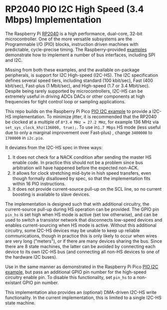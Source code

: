 # RP2040 PIO I2C High Speed (3.4 Mbps) Implementation

The Raspberry Pi [RP2040](https://www.raspberrypi.com/products/rp2040/) is a high performance, dual-core, 32-bit microcontroller. One of the more versatile subsystems are the Programmable I/O (PIO) blocks, instruction driven machines with predictable, cycle-precise timing. The Raspberry-provided [examples](https://github.com/raspberrypi/pico-examples/tree/master/pio) demonstrate how to implement a number of bus interfaces, including SPI and I2C. 

Missing from both these examples, and the available on-package peripherals, is support for I2C High-speed (I2C-HS). The I2C specification defines several speed tiers, including standard (100 kbit/sec), Fast (400 kbit/sec), Fast-plus (1 Mbit/sec), and High-speed (1.7 or 3.4 Mbit/sec). Despite being rarely supported by microcontrollers, I2C-HS can be extremely useful in driving ADCs DACs or other components at high frequencies for tight control loop or sampling applications.

This repo builds on the Raspberry Pi Pico [PIO I2C example](https://github.com/raspberrypi/pico-examples/tree/master/pio/i2c) to provide a I2C-HS implementation. To minimize jitter, it is recommended that the RP2040 be clocked at a multiple of `8*3.4 MHz = 27.2 MHz`, for example 136 MHz via `set_sys_clock_khz(136000, true);`. To use in`1.7 Mbps` HS mode  (less useful due to only a marginal improvement over Fast-plus) , change `3400000` to `1700000` in `i2c.pio`.

It deviates from the I2C-HS spec in three ways:
1. It does not check for a NACK condition after sending the master HS enable code. In practice this should not be a problem since bus arbitration will have happened before the expected non-ACK.
2. It allows for clock stretching mid-byte in hish speed transfers, even though formally disallowed by spec, so that the implementation fits within 16 PIO instructions.
3. It does not provide current-source pull-up on the SCL line, so no current boosting is available to slave devices.

The implementation is designed such that with additional circuitry, the current-source pull-up during HS operation can be provided. The GPIO pin `pin_hs` is set high when HS mode is active (set low otherwise), and can be used to switch a transistor network that disconnects low-speed devices and enables current-sourcing when HS mode is active. Without this additional circuitry, some I2C-HS devices may be unable to keep up reliable communications, though in practice this is only likely to occur when wires are very long ("meters"), or if there are many devices sharing the bus. Since there are 8 state machines, the latter can be avoided by connecting each device to its own I2C-HS bus (and connecting all non-HS devices to one of the hardware I2C buses).

Use in the same manner as demonstrated in the Raspberry Pi Pico [PIO I2C example](https://github.com/raspberrypi/pico-examples/tree/master/pio/i2c), but pass an additional GPIO pin number for the high-speed circuitry enable pin. To disable this functionality, set `pin_hs` to a non-existant GPIO pin number.

This implementation also provides an (optional) DMA-driven I2C-HS write functionality. In the current implementation, this is limited to a single I2C-HS state machine.
